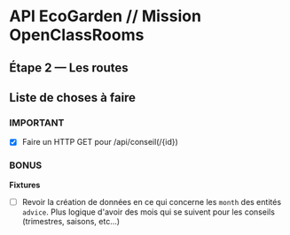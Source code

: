 # API EcoGarden // Mission OpenClassRooms

## Étape 2 — Les routes

## Liste de choses à faire

### IMPORTANT
- [x] Faire un HTTP GET pour /api/conseil(/{id})

### BONUS
**Fixtures**
- [ ] Revoir la création de données en ce qui concerne les `month` des entités `advice`. Plus logique d'avoir des mois qui se suivent pour les conseils (trimestres, saisons, etc...)